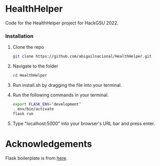 # HealthHelper
Code for the HealthHelper project for HackGSU 2022.

### Installation

1. Clone the repo
   ```sh
   git clone https://github.com/abigailnacional/HealthHelper.git
   ```
2. Navigate to the folder
   ```sh
   cd HealthHelper
   ```
3. Run install.sh by dragging the file into your terminal.

4. Run the following commands in your terminal.
   ```sh
   export FLASK_ENV=‘development’
   . env/bin/activate
   flask run
   ```

5. Type "localhost:5000" into your browser's URL bar and press enter.

# Acknowledgements
Flask boilerplate is from [here](https://github.com/abigailnacional/flask-boilerplate.git).
